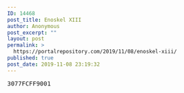 ```yaml
---
ID: 14468
post_title: Enoskel XIII
author: Anonymous
post_excerpt: ""
layout: post
permalink: >
  https://portalrepository.com/2019/11/08/enoskel-xiii/
published: true
post_date: 2019-11-08 23:19:32
---
```

<pre>3077FCFF9001</pre>